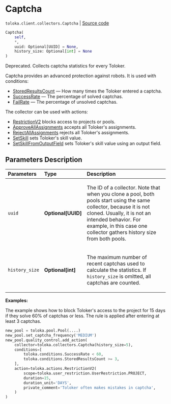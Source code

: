 # Captcha
`toloka.client.collectors.Captcha` | [Source code](https://github.com/Toloka/toloka-kit/blob/v1.1.2/src/client/collectors.py#L249)

```python
Captcha(
    self,
    *,
    uuid: Optional[UUID] = None,
    history_size: Optional[int] = None
)
```

Deprecated. Collects captcha statistics for every Toloker.


Captcha provides an advanced protection against robots. It is used with conditions:
* [StoredResultsCount](toloka.client.conditions.StoredResultsCount.md) — How many times the Toloker entered a captcha.
* [SuccessRate](toloka.client.conditions.SuccessRate.md) — The percentage of solved captchas.
* [FailRate](toloka.client.conditions.FailRate.md) — The percentage of unsolved captchas.

The collector can be used with actions:
* [RestrictionV2](toloka.client.actions.RestrictionV2.md) blocks access to projects or pools.
* [ApproveAllAssignments](toloka.client.actions.ApproveAllAssignments.md) accepts all Toloker's assignments.
* [RejectAllAssignments](toloka.client.actions.RejectAllAssignments.md) rejects all Toloker's assignments.
* [SetSkill](toloka.client.actions.SetSkill.md) sets Toloker's skill value.
* [SetSkillFromOutputField](toloka.client.actions.SetSkillFromOutputField.md) sets Toloker's skill value using an output field.

## Parameters Description

| Parameters | Type | Description |
| :----------| :----| :-----------|
`uuid`|**Optional\[UUID\]**|<p>The ID of a collector. Note that when you clone a pool, both pools start using the same collector, because it is not cloned. Usually, it is not an intended behavior. For example, in this case one collector gathers history size from both pools.</p>
`history_size`|**Optional\[int\]**|<p>The maximum number of recent captchas used to calculate the statistics. If `history_size` is omitted, all captchas are counted.</p>

**Examples:**

The example shows how to block Toloker's access to the project for 15 days if they solve 60% of captchas or less.
The rule is applied after entering at least 3 captchas.

```python
new_pool = toloka.pool.Pool(....)
new_pool.set_captcha_frequency('MEDIUM')
new_pool.quality_control.add_action(
    collector=toloka.collectors.Captcha(history_size=5),
    conditions=[
        toloka.conditions.SuccessRate < 60,
        toloka.conditions.StoredResultsCount >= 3,
    ],
    action=toloka.actions.RestrictionV2(
        scope=toloka.user_restriction.UserRestriction.PROJECT,
        duration=15,
        duration_unit='DAYS',
        private_comment='Toloker often makes mistakes in captcha',
    )
)
```
